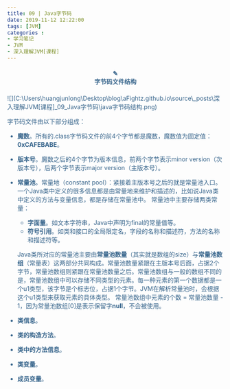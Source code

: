 ```yaml
---
title: 09 | Java字节码
date: 2019-11-12 12:22:00
tags: [JVM]
categories :
- 学习笔记
- JVM
- 深入理解JVM[课程]
---
```


<center> <h4><font color = "#36648B">✎</br>字节码文件结构</center>
![](C:\Users\huangjunlong\Desktop\blog\aFightz.github.io\source\_posts\深入理解JVM[课程]_09_Java字节码\java字节码结构.png)

字节码文件由以下部分组成：

- **魔数**。所有的.class字节码文件的前4个字节都是魔数，魔数值为固定值：**0xCAFEBABE**。
- **版本号**。魔数之后的4个字节为版本信息，前两个字节表示minor version（次版本号），后两个字节表示major version（主版本号）。
- **常量池**。常量地（constant pool）：紧接着主版本号之后的就是常量池入口。一个Java类中定义的很多信息都是由常量地来维护和描述的，比如说Java类中定义的方法与变量信息，都是存储在常量池中。
  常量池中主要存储两类常量：
  
  - **字面量**。如文本字符串，Java中声明为final的常量值等。
  - **符号引用**。如类和接口的全局限定名，字段的名称和描述符，方法的名称和描述符等。
  
  Java类所对应的常量池主要由**常量池数量**（其实就是数组的size）与**常量池数组**（常量表）这两部分共同构成。常量池数量紧跟在主版本号后面，占据2个字节，常量池数组则紧跟在常量池数量之后。常量池数组与一般的数组不同的是，常量池数组中可以存储不同类型的元素。每一种元素的第一个数据都是一个u1类型，该字节是个标志位，占据1个字节。JVM在解析常量池时，会根据这个u1类型来获取元素的具体类型。
常量池数组中元素的个数 = 常量池数量 - 1，因为常量池数组[0]是表示保留字**null**，不会被使用。
  
- **类信息**。
- **类的构造方法**。
- **类中的方法信息**。
- **类变量**。
- **成员变量**。




















